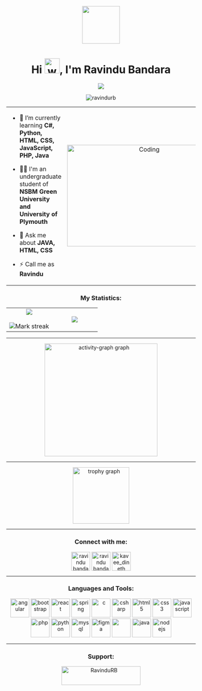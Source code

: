 <p align="center" >
  <img  src = "https://github.com/7oSkaaa/7oSkaaa/blob/main/Images/about_me.gif?raw=true" width = 100px>
</p>



<h1 align="center">Hi <img src="https://user-images.githubusercontent.com/72663882/171687151-bb31c996-c9d2-49c8-b593-734946893b23.gif" alt="waving hand gif" aria-hidden="true" width="40" />, I'm Ravindu Bandara</h1>
<p align="center" >
  <p align="center">
    <a href="https://github.com/oraclebrain/readme-typing-svg">
      <img src="https://readme-typing-svg.demolab.com/?lines=Software%20Engineer%20;Full Stack%20Web%20And%20App%20Developer;Programmer%20;Always%20Learning%20New%20Things&font=fira%20Code&center=true&width=440&height=35&color=20C20E&vCenter=true&pause=1000&size=22" />
    </a>
  </p>
</p>



<p align="center"> <img src="https://komarev.com/ghpvc/?username=ravindurb&label=Profile%20views&color=0e75b6&style=flat" alt="ravindurb" /> </p>



<table align="center">
<tr border="none">
<td width="50%" align="left">

- 🌱 I’m currently learning **C#, Python, HTML, CSS, JavaScript, PHP, Java**

- 🧑‍🎓 I'm an undergraduate student of **NSBM Green University and University of Plymouth**

- 💬 Ask me about **JAVA, HTML, CSS**

- ⚡ Call me as **Ravindu**



</td>
<td width="50%" align="center">

  <img align="center" alt="Coding" width="420px" height="270px" src="https://github.com/RavinduRB/RavinduRB/assets/167113225/6539482c-d48c-45d7-b744-5117a084fda4">

  </td>
</tr>
</table>



<h3 align="center">My Statistics:</h3>
<p align="center">
<table align="center">
<tr border="none">
<td width="50%" align="center">


  
  <img  align="center"  src="https://github-readme-stats.vercel.app/api?username=RavinduRB&show_icons=true&theme=tokyonight" />
  <br></br>
  <img  title="🔥 Get streak stats for your profile at git.io/streak-stats" alt="Mark streak" src="https://github-readme-streak-stats.herokuapp.com/?user=RavinduRB&theme=algolia" alt="ravindu bandara" /> 
</td>
<td width="50%" align="center">


  <img  align="center"  src="https://github-readme-stats.vercel.app/api/top-langs/?username=RavinduRB&layout=donut&theme=tokyonight&hide_border=false&no-bg=true&no-frame=true&langs_count=10"/>

  
  </td>
</tr>
</table>

---

<div align="center">
  <img src="https://github-readme-activity-graph.vercel.app/graph?username=RavinduRB&theme=react&area=true&order=5&bg_color=black" height="300" alt="activity-graph graph"  />
  
---

  <img src="https://github-profile-trophy.vercel.app?username=RavinduRB&theme=discord&margin-w=8&no-bg=true&no-frame=false&order=4" height="150" alt="trophy graph"  />
</div>

---




<h3 align="center">Connect with me:</h3>
<p align="center">
  <a href="https://www.linkedin.com/in/ravindu-bandara-bb9669320?utm_source=share&utm_campaign=share_via&utm_content=profile&utm_medium=android_app" target="blank">
    <img align="center" src="https://github.com/Scar1109/skill-icons/blob/main/icons/LinkedIn.svg" alt="ravindu bandara" height="50" width="50" /></a>
  <a href="https://www.facebook.com/share/2RPbTC3fkGbyreFF/?mibextid=qi2Omg" target="blank">
    <img align="center" src="https://raw.githubusercontent.com/rahuldkjain/github-profile-readme-generator/master/src/images/icons/Social/facebook.svg" alt="ravindu bandara" height="50" width="50" /></a>
  <a href="https://www.instagram.com/ravindu._bandara?igsh=cWNrdTJicHhyMjNv" target="blank">
    <img align="center" src="https://www.edigitalagency.com.au/wp-content/uploads/new-Instagram-icon-png-full-colour.png" alt="kavee_dineth" height="50" width="50" /></a>
</p>




---



<h3 align="center">Languages and Tools:</h3>
<p align="center"> 
  <a href="https://angular.io" target="_blank" rel="noreferrer"><img src="https://github.com/Scar1109/skill-icons/blob/main/icons/Angular-Light.svg" alt="angular" width="50" height="50"/></a>
  <a href="https://getbootstrap.com" target="_blank" rel="noreferrer"><img src="https://github.com/Scar1109/skill-icons/blob/main/icons/Bootstrap.svg" alt="bootstrap" width="50" height="50"/></a>
  <a href="https://reactjs.org/" target="_blank" rel="noreferrer"><img src="https://github.com/Scar1109/skill-icons/blob/main/icons/React-Light.svg" alt="react" width="50" height="50"/></a>
  <a href="https://spring.io/" target="_blank" rel="noreferrer"><img src="https://github.com/Scar1109/skill-icons/blob/main/icons/Spring-Light.svg" alt="spring" width="50" height="50"/></a>
  <a href="https://www.cprogramming.com/" target="_blank" rel="noreferrer"><img src="https://github.com/Scar1109/skill-icons/blob/main/icons/C.svg" alt="c" width="50" height="50"/></a>
  <a href="https://www.w3schools.com/cs/" target="_blank" rel="noreferrer"><img src="https://github.com/Scar1109/skill-icons/blob/main/icons/CS.svg" alt="csharp" width="50" height="50"/></a> 
  <a href="https://www.w3.org/html/" target="_blank" rel="noreferrer"><img src="https://github.com/Scar1109/skill-icons/blob/main/icons/HTML.svg" alt="html5" width="50" height="50"/></a>
  <a href="https://www.w3schools.com/css/" target="_blank" rel="noreferrer"><img src="https://github.com/Scar1109/skill-icons/blob/main/icons/CSS.svg" alt="css3" width="50" height="50"/></a>
  <a href="https://developer.mozilla.org/en-US/docs/Web/JavaScript" target="_blank" rel="noreferrer"><img src="https://github.com/Scar1109/skill-icons/blob/main/icons/JavaScript.svg" alt="javascript" width="50" height="50"/></a>
  <a href="https://www.php.net" target="_blank" rel="noreferrer"><img src="https://github.com/Scar1109/skill-icons/blob/Scar1109/icons/PHP-Light.svg" alt="php" width="50" height="50"/></a>
  <a href="https://www.python.org" target="_blank" rel="noreferrer"><img src="https://github.com/Scar1109/skill-icons/blob/main/icons/Python-Light.svg" alt="python" width="50" height="50"/></a>
  <a href="https://www.mysql.com/" target="_blank" rel="noreferrer"> <img src="https://github.com/Scar1109/skill-icons/blob/main/icons/MySQL-Light.svg" alt="mysql" width="50" height="50"/></a> 
  <a href="https://www.figma.com/" target="_blank" rel="noreferrer"><img src="https://github.com/Scar1109/skill-icons/blob/main/icons/Figma-Light.svg" alt="figma" width="50" height="50"/></a> 
  <a href="https://git-scm.com/" target="_blank" rel="noreferrer"> <img src="https://github.com/Scar1109/skill-icons/blob/main/icons/Git.svg" width="50" height="50"/></a> 
  <a href="https://www.java.com" target="_blank" rel="noreferrer"><img src="https://github.com/Scar1109/skill-icons/blob/main/icons/Java-Light.svg" alt="java" width="50" height="50"/></a>
  <a href="https://nodejs.org" target="_blank" rel="noreferrer"><img src="https://github.com/Scar1109/skill-icons/blob/main/icons/NodeJS-Light.svg" alt="nodejs" width="50" height="50"/></a> 
</p>



---



<h3 align="center">Support:</h3>
<p align="center">
  <a href="https://www.buymeacoffee.com/RavinduRB"> 
    <img align="center" src="https://cdn.buymeacoffee.com/buttons/v2/default-yellow.png" height="50" width="210" alt="RavinduRB" />
  </a>
</p>
<br><br>
